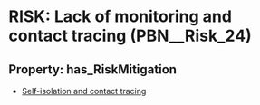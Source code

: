 # RISK: __Lack of monitoring and contact tracing__ (PBN__Risk_24)

## Property: has_RiskMitigation

* [Self-isolation and contact tracing](PBN__RiskMitigation_30)

